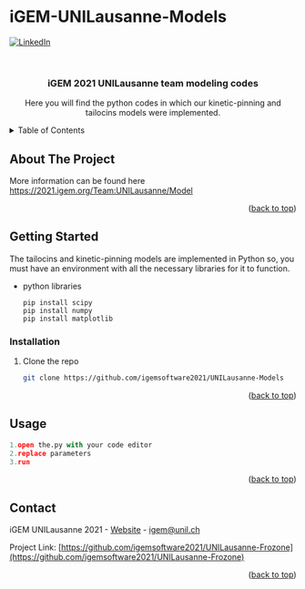 # iGEM-UNILausanne-Models


<div id="top"></div>

[![LinkedIn][linkedin-shield]][linkedin-url]



<!-- PROJECT LOGO -->
<br />
<div align="center">

<h3 align="center">iGEM 2021 UNILausanne team modeling codes</h3>

  <p align="center">
Here you will find the python codes in which our kinetic-pinning and tailocins models were implemented.
  </p>
</div>



<!-- TABLE OF CONTENTS -->
<details>
  <summary>Table of Contents</summary>
  <ol>
    <li>
      <a href="#about-the-project">About The Project</a>
    </li>
    <li>
      <a href="#getting-started">Getting Started</a>
      <ul>
        <li><a href="#prerequisites">Prerequisites</a></li>
        <li><a href="#installation">Installation</a></li>
      </ul>
    </li>
    <li><a href="#usage">Usage</a></li>
    <li><a href="#contact">Contact</a></li>
  </ol>
</details>



<!-- ABOUT THE PROJECT -->
## About The Project
More information can be found here https://2021.igem.org/Team:UNILausanne/Model
<p align="right">(<a href="#top">back to top</a>)</p>




<!-- GETTING STARTED -->
## Getting Started

The tailocins and kinetic-pinning models are implemented in Python so, you must have an environment with all the necessary libraries for it to function.



* python libraries
  ```terminal
  pip install scipy
  pip install numpy
  pip install matplotlib
  ```

### Installation

1. Clone the repo
   ```sh
   git clone https://github.com/igemsoftware2021/UNILausanne-Models
   ```
<p align="right">(<a href="#top">back to top</a>)</p>



<!-- USAGE EXAMPLES -->
## Usage


```python
1.open the.py with your code editor
2.replace parameters
3.run
```
  
<p align="right">(<a href="#top">back to top</a>)</p>



<!-- CONTACT -->
## Contact

iGEM UNILausanne 2021 - [Website](https://2021.igem.org/Team:UNILausanne) - igem@unil.ch

Project Link: [https://github.com/igemsoftware2021/UNILausanne-Frozone](https://github.com/igemsoftware2021/UNILausanne-Frozone)

<p align="right">(<a href="#top">back to top</a>)</p>



<!-- MARKDOWN LINKS & IMAGES -->
<!-- https://www.markdownguide.org/basic-syntax/#reference-style-links -->
[contributors-shield]: https://img.shields.io/github/contributors/github_username/repo_name.svg?style=for-the-badge
[contributors-url]: https://github.com/github_username/repo_name/graphs/contributors
[forks-shield]: https://img.shields.io/github/forks/github_username/repo_name.svg?style=for-the-badge
[forks-url]: https://github.com/github_username/repo_name/network/members
[stars-shield]: https://img.shields.io/github/stars/github_username/repo_name.svg?style=for-the-badge
[stars-url]: https://github.com/github_username/repo_name/stargazers
[issues-shield]: https://img.shields.io/github/issues/github_username/repo_name.svg?style=for-the-badge
[issues-url]: https://github.com/github_username/repo_name/issues
[license-shield]: https://img.shields.io/github/license/github_username/repo_name.svg?style=for-the-badge
[license-url]: https://github.com/github_username/repo_name/blob/master/LICENSE.txt
[linkedin-shield]: https://img.shields.io/badge/-LinkedIn-black.svg?style=for-the-badge&logo=linkedin&colorB=555
[linkedin-url]: https://ch.linkedin.com/in/igem-unil-1526621a3
[product-screenshot]: images/screenshot.png
